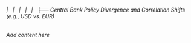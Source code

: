 ###### |   |   |   |   |   ├── Central Bank Policy Divergence and Correlation Shifts (e.g., USD vs. EUR)

*Add content here*